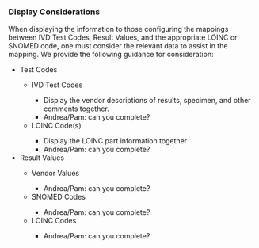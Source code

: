 <h3> Display Considerations </h3>
When displaying the information to those configuring the mappings between IVD Test Codes, Result Values, and the appropriate LOINC or SNOMED code, one must consider the relevant data to assist in the mapping.  We provide the following guidance for consideration:

<ul>
  <li> Test Codes </li>
     <ul>
       <li> IVD Test Codes  </li>
          <ul>
            <li> Display the vendor descriptions of results, specimen, and other comments together.  </li>
            <li> Andrea/Pam: can you complete?  </li>
         </ul>
       <li> LOINC Code(s)  </li>
          <ul>
             <li> Display the LOINC part information together  </li>
             <li> Andrea/Pam: can you complete?  </li>
          </ul>
      </ul>  
  <li> Result Values  </li>
     <ul>
        <li> Vendor Values  </li>
           <ul>
              <li> Andrea/Pam: can you complete?  </li>
           </ul>  
        <li> SNOMED Codes  </li>
           <ul>
              <li> Andrea/Pam: can you complete?  </li>
           </ul>
        <li> LOINC Codes  </li>
           <ul>
              <li> Andrea/Pam: can you complete? </li>
           </ul>
     </ul>  
</ul>
